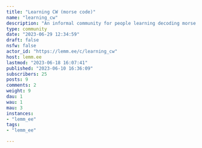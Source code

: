 ```yaml
---
title: "Learning CW (morse code)" 
name: "learning_cw"
description: "An informal community for people learning decoding morse code (sounds! not characters ...---......-)"
type: community
date: "2023-06-29 12:34:59"
draft: false
nsfw: false
actor_id: "https://lemm.ee/c/learning_cw"
host: lemm.ee
lastmod: "2023-06-18 16:07:41"
published: "2023-06-10 16:36:09"
subscribers: 25
posts: 9
comments: 2
weight: 9
dau: 1
wau: 1
mau: 3
instances:
- "lemm_ee"
tags: 
- "lemm_ee"

---
```

